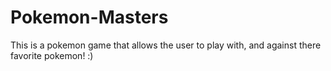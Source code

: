 # Pokemon-Masters
This is a pokemon game that allows the user to play with, and against there favorite pokemon! :) 
